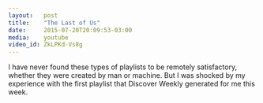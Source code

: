 ```yaml
---
layout:   post
title:    "The Last of Us"
date:     2015-07-20T20:09:53-03:00
media:    youtube
video_id: ZkLPKd-Vs8g
---
```

I have never found these types of playlists to be remotely satisfactory, whether they were created by man or machine. But I was shocked by my experience with the first playlist that Discover Weekly generated for me this week.
